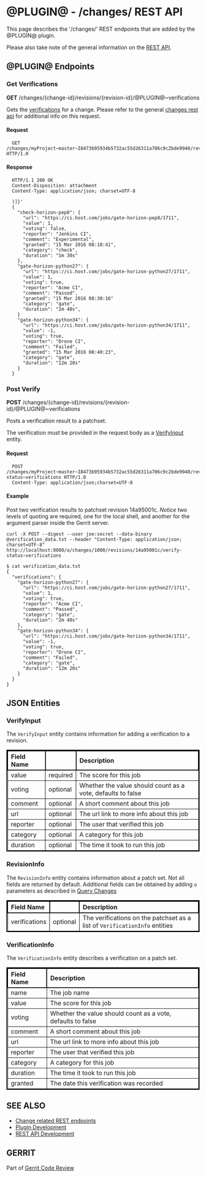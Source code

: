 <style>
  table{
      border-collapse: collapse;
      border-spacing: 0;
      border:2px solid #000000;
  }
  
  th{
      border:2px solid #000000;
  }
  
  td{
      border:1px solid #000000;
  }
</style>

@PLUGIN@ - /changes/ REST API
==============================

This page describes the '/changes/' REST endpoints that are added by
the @PLUGIN@ plugin.

Please also take note of the general information on the
[REST API](../../../Documentation/rest-api.html).

<a id="plugin-endpoints"> @PLUGIN@ Endpoints
--------------------------------------------

### <a id="get-verifications"> Get Verifications

__GET__ /changes/{change-id}/revisions/{revision-id}/@PLUGIN@~verifications

Gets the [verifications](#verification-info) for a change.  Please refer to the
general [changes rest api](../../../Documentation/rest-api-changes.html#get-review)
for additional info on this request.

#### Request

```
  GET /changes/myProject~master~I8473b95934b5732ac55d26311a706c9c2bde9940/revisions/674ac754f91e64a0efb8087e59a176484bd534d1/verifications HTTP/1.0
```

#### Response

```
  HTTP/1.1 200 OK
  Content-Disposition: attachment
  Content-Type: application/json; charset=UTF-8

  )]}'
  {
    "check-horizon-pep8": {
      "url": "https://ci.host.com/jobs/gate-horizon-pep8/1711",
      "value": 1,
      "voting": false,
      "reporter": "Jenkins CI",
      "comment": "Experimental",
      "granted": "15 Mar 2016 08:10:41",
      "category": "check",
      "duration": "1m 30s"
    },
    "gate-horizon-python27": {
      "url": "https://ci.host.com/jobs/gate-horizon-python27/1711",
      "value": 1,
      "voting": true,
      "reporter": "Acme CI",
      "comment": "Passed",
      "granted": "15 Mar 2016 08:30:16"
      "category": "gate",
      "duration": "2m 40s",
    }
    "gate-horizon-python34": {
      "url": "https://ci.host.com/jobs/gate-horizon-python34/1711",
      "value": -1,
      "voting": true,
      "reporter": "Drone CI",
      "comment": "Failed",
      "granted": "15 Mar 2016 08:40:23",
      "category": "gate",
      "duration": "12m 20s"
    }
  }
```

### <a id="post-verify"> Post Verify

__POST__ /changes/{change-id}/revisions/{revision-id}/@PLUGIN@~verifications

Posts a verification result to a patchset.

The verification must be provided in the request body as a
[VerifyInput](#verify-input) entity.

#### Request

```
  POST /changes/myProject~master~I8473b95934b5732ac55d26311a706c9c2bde9940/revisions/674ac754f91e64a0efb8087e59a176484bd534d1/verify-status~verifications HTTP/1.0
  Content-Type: application/json;charset=UTF-8

```

#### Example

Post two verification results to patchset revision 14a95001c.
_Notice_ two levels of quoting are required, one for the local shell, and
another for the argument parser inside the Gerrit server.

```
curl -X POST --digest --user joe:secret --data-binary
@verification_data.txt --header "Content-Type: application/json; charset=UTF-8"
http://localhost:8080/a/changes/1000/revisions/14a95001c/verify-status~verifications

$ cat verification_data.txt
{
  "verifications": {
    "gate-horizon-python27": {
      "url": "https://ci.host.com/jobs/gate-horizon-python27/1711",
      "value": 1,
      "voting": true,
      "reporter": "Acme CI",
      "comment": "Passed",
      "category": "gate",
      "duration": "2m 40s"
    },
    "gate-horizon-python34": {
      "url": "https://ci.host.com/jobs/gate-horizon-python34/1711",
      "value": -1,
      "voting": true,
      "reporter": "Drone CI",
      "comment": "Failed",
      "category": "gate",
      "duration": "12m 20s"
    }
  }
}

```

<a id="json-entities">JSON Entities
-----------------------------------

### <a id="verify-input"></a>VerifyInput

The `VerifyInput` entity contains information for adding a verification
to a revision.


|Field Name  |     |Description|
|:-----------|:----|:----------|
|value       |required|The score for this job|
|voting      |optional|Whether the value should count as a vote, defaults to false|
|comment     |optional|A short comment about this job|
|url         |optional|The url link to more info about this job|
|reporter    |optional|The user that verified this job|
|category    |optional|A category for this job|
|duration    |optional|The time it took to run this job|


### <a id="revision-info"></a>RevisionInfo

The `RevisionInfo` entity contains information about a patch set.
Not all fields are returned by default.  Additional fields can
be obtained by adding `o` parameters as described in
[Query Changes](../../../Documentation/rest-api-changes.html#list-changes)

|Field Name    |    |Description |
|:-------------|:---|:-----------|
|verifications |optional|The verifications on the patchset as a list of `VerificationInfo` entities|


### <a id="verification-info"></a>VerificationInfo

The `VerificationInfo` entity describes a verification on a patch set.

|Field Name |Description|
|:----------|:----------|
|name       |The job name|
|value      |The score for this job|
|voting     |Whether the value should count as a vote, defaults to false|
|comment    |A short comment about this job|
|url        |The url link to more info about this job|
|reporter   |The user that verified this job|
|category   |A category for this job|
|duration   |The time it took to run this job|
|granted    |The date this verification was recorded|



SEE ALSO
--------

* [Change related REST endpoints](../../../Documentation/rest-api-changes.html)
* [Plugin Development](../../../Documentation/dev-plugins.html)
* [REST API Development](../../../Documentation/dev-rest-api.html)

GERRIT
------
Part of [Gerrit Code Review](../../../Documentation/index.html)
